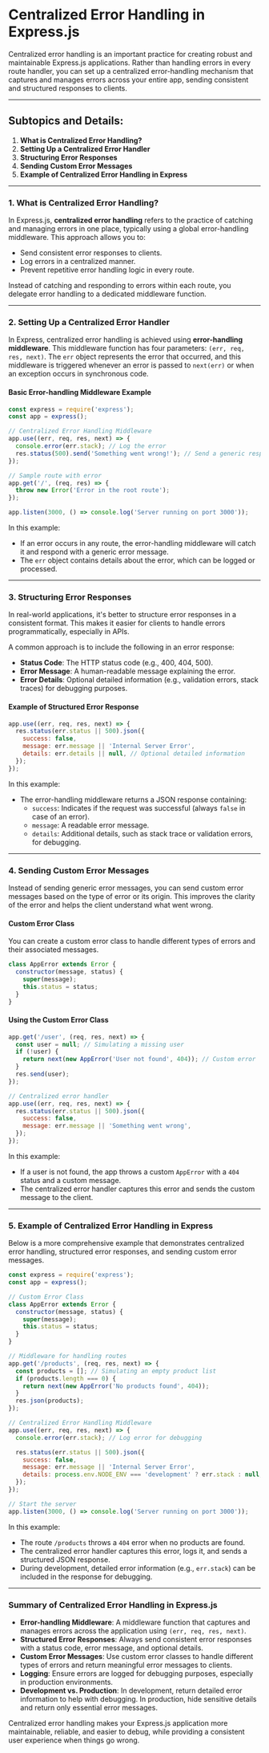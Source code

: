# **Centralized Error Handling in Express.js**

Centralized error handling is an important practice for creating robust and maintainable Express.js applications. Rather than handling errors in every route handler, you can set up a centralized error-handling mechanism that captures and manages errors across your entire app, sending consistent and structured responses to clients.

---

## **Subtopics and Details:**

1. **What is Centralized Error Handling?**
2. **Setting Up a Centralized Error Handler**
3. **Structuring Error Responses**
4. **Sending Custom Error Messages**
5. **Example of Centralized Error Handling in Express**

---

### **1. What is Centralized Error Handling?**

In Express.js, **centralized error handling** refers to the practice of catching and managing errors in one place, typically using a global error-handling middleware. This approach allows you to:

- Send consistent error responses to clients.
- Log errors in a centralized manner.
- Prevent repetitive error handling logic in every route.

Instead of catching and responding to errors within each route, you delegate error handling to a dedicated middleware function.

---

### **2. Setting Up a Centralized Error Handler**

In Express, centralized error handling is achieved using **error-handling middleware**. This middleware function has four parameters: `(err, req, res, next)`. The `err` object represents the error that occurred, and this middleware is triggered whenever an error is passed to `next(err)` or when an exception occurs in synchronous code.

#### **Basic Error-handling Middleware Example**

```js
const express = require('express');
const app = express();

// Centralized Error Handling Middleware
app.use((err, req, res, next) => {
  console.error(err.stack); // Log the error
  res.status(500).send('Something went wrong!'); // Send a generic response
});

// Sample route with error
app.get('/', (req, res) => {
  throw new Error('Error in the root route');
});

app.listen(3000, () => console.log('Server running on port 3000'));
```

In this example:

- If an error occurs in any route, the error-handling middleware will catch it and respond with a generic error message.
- The `err` object contains details about the error, which can be logged or processed.

---

### **3. Structuring Error Responses**

In real-world applications, it's better to structure error responses in a consistent format. This makes it easier for clients to handle errors programmatically, especially in APIs.

A common approach is to include the following in an error response:

- **Status Code**: The HTTP status code (e.g., 400, 404, 500).
- **Error Message**: A human-readable message explaining the error.
- **Error Details**: Optional detailed information (e.g., validation errors, stack traces) for debugging purposes.

#### **Example of Structured Error Response**

```js
app.use((err, req, res, next) => {
  res.status(err.status || 500).json({
    success: false,
    message: err.message || 'Internal Server Error',
    details: err.details || null, // Optional detailed information
  });
});
```

In this example:

- The error-handling middleware returns a JSON response containing:
  - `success`: Indicates if the request was successful (always `false` in case of an error).
  - `message`: A readable error message.
  - `details`: Additional details, such as stack trace or validation errors, for debugging.

---

### **4. Sending Custom Error Messages**

Instead of sending generic error messages, you can send custom error messages based on the type of error or its origin. This improves the clarity of the error and helps the client understand what went wrong.

#### **Custom Error Class**

You can create a custom error class to handle different types of errors and their associated messages.

```js
class AppError extends Error {
  constructor(message, status) {
    super(message);
    this.status = status;
  }
}
```

#### **Using the Custom Error Class**

```js
app.get('/user', (req, res, next) => {
  const user = null; // Simulating a missing user
  if (!user) {
    return next(new AppError('User not found', 404)); // Custom error
  }
  res.send(user);
});

// Centralized error handler
app.use((err, req, res, next) => {
  res.status(err.status || 500).json({
    success: false,
    message: err.message || 'Something went wrong',
  });
});
```

In this example:

- If a user is not found, the app throws a custom `AppError` with a `404` status and a custom message.
- The centralized error handler captures this error and sends the custom message to the client.

---

### **5. Example of Centralized Error Handling in Express**

Below is a more comprehensive example that demonstrates centralized error handling, structured error responses, and sending custom error messages.

```js
const express = require('express');
const app = express();

// Custom Error Class
class AppError extends Error {
  constructor(message, status) {
    super(message);
    this.status = status;
  }
}

// Middleware for handling routes
app.get('/products', (req, res, next) => {
  const products = []; // Simulating an empty product list
  if (products.length === 0) {
    return next(new AppError('No products found', 404));
  }
  res.json(products);
});

// Centralized Error Handling Middleware
app.use((err, req, res, next) => {
  console.error(err.stack); // Log error for debugging

  res.status(err.status || 500).json({
    success: false,
    message: err.message || 'Internal Server Error',
    details: process.env.NODE_ENV === 'development' ? err.stack : null,
  });
});

// Start the server
app.listen(3000, () => console.log('Server running on port 3000'));
```

In this example:

- The route `/products` throws a `404` error when no products are found.
- The centralized error handler captures this error, logs it, and sends a structured JSON response.
- During development, detailed error information (e.g., `err.stack`) can be included in the response for debugging.

---

### **Summary of Centralized Error Handling in Express.js**

- **Error-handling Middleware**: A middleware function that captures and manages errors across the application using `(err, req, res, next)`.
- **Structured Error Responses**: Always send consistent error responses with a status code, error message, and optional details.
- **Custom Error Messages**: Use custom error classes to handle different types of errors and return meaningful error messages to clients.
- **Logging**: Ensure errors are logged for debugging purposes, especially in production environments.
- **Development vs. Production**: In development, return detailed error information to help with debugging. In production, hide sensitive details and return only essential error messages.

Centralized error handling makes your Express.js application more maintainable, reliable, and easier to debug, while providing a consistent user experience when things go wrong.
